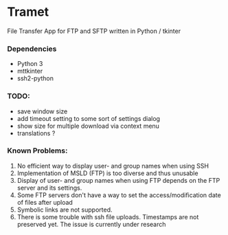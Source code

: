 # Tramet
File Transfer App for FTP and SFTP written in Python / tkinter

### Dependencies
* Python 3
* mttkinter
* ssh2-python

### TODO:
* save window size
* add timeout setting to some sort of settings dialog
* show size for multiple download via context menu
* translations ?

### Known Problems:
1. No efficient way to display user- and group names when using SSH
2. Implementation of MSLD (FTP) is too diverse and thus unusable
3. Display of user- and group names when using FTP depends on the FTP server and its settings.
4. Some FTP servers don't have a way to set the access/modification date of files after upload
5. Symbolic links are not supported.
6. There is some trouble with ssh file uploads. Timestamps are not preserved yet. The issue is currently under research